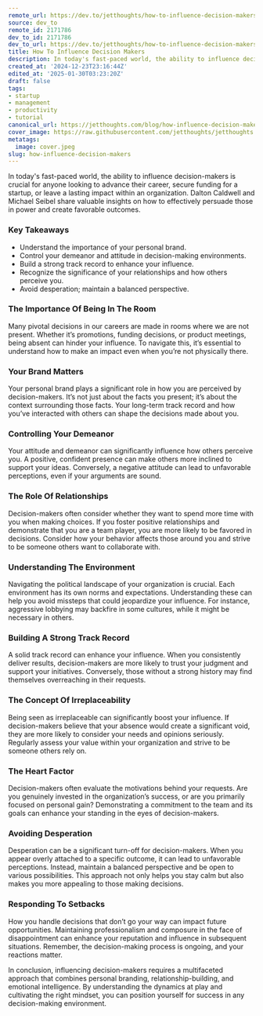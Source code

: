 ```yaml
---
remote_url: https://dev.to/jetthoughts/how-to-influence-decision-makers-1h5j
source: dev_to
remote_id: 2171786
dev_to_id: 2171786
dev_to_url: https://dev.to/jetthoughts/how-to-influence-decision-makers-1h5j
title: How To Influence Decision Makers
description: In today's fast-paced world, the ability to influence decision-makers is crucial for anyone looking...
created_at: '2024-12-23T23:16:44Z'
edited_at: '2025-01-30T03:23:20Z'
draft: false
tags:
- startup
- management
- productivity
- tutorial
canonical_url: https://jetthoughts.com/blog/how-influence-decision-makers/
cover_image: https://raw.githubusercontent.com/jetthoughts/jetthoughts.github.io/master/content/blog/how-influence-decision-makers/cover.jpeg
metatags:
  image: cover.jpeg
slug: how-influence-decision-makers
---
```

In today's fast-paced world, the ability to influence decision-makers is crucial for anyone looking to advance their career, secure funding for a startup, or leave a lasting impact within an organization. Dalton Caldwell and Michael Seibel share valuable insights on how to effectively persuade those in power and create favorable outcomes.

### Key Takeaways

*   Understand the importance of your personal brand.
*   Control your demeanor and attitude in decision-making environments.
*   Build a strong track record to enhance your influence.
*   Recognize the significance of your relationships and how others perceive you.
*   Avoid desperation; maintain a balanced perspective.

### The Importance Of Being In The Room

Many pivotal decisions in our careers are made in rooms where we are not present. Whether it’s promotions, funding decisions, or product meetings, being absent can hinder your influence. To navigate this, it’s essential to understand how to make an impact even when you’re not physically there.

### Your Brand Matters

Your personal brand plays a significant role in how you are perceived by decision-makers. It’s not just about the facts you present; it’s about the context surrounding those facts. Your long-term track record and how you’ve interacted with others can shape the decisions made about you.

### Controlling Your Demeanor

Your attitude and demeanor can significantly influence how others perceive you. A positive, confident presence can make others more inclined to support your ideas. Conversely, a negative attitude can lead to unfavorable perceptions, even if your arguments are sound.

### The Role Of Relationships

Decision-makers often consider whether they want to spend more time with you when making choices. If you foster positive relationships and demonstrate that you are a team player, you are more likely to be favored in decisions. Consider how your behavior affects those around you and strive to be someone others want to collaborate with.

### Understanding The Environment

Navigating the political landscape of your organization is crucial. Each environment has its own norms and expectations. Understanding these can help you avoid missteps that could jeopardize your influence. For instance, aggressive lobbying may backfire in some cultures, while it might be necessary in others.

### Building A Strong Track Record

A solid track record can enhance your influence. When you consistently deliver results, decision-makers are more likely to trust your judgment and support your initiatives. Conversely, those without a strong history may find themselves overreaching in their requests.

### The Concept Of Irreplaceability

Being seen as irreplaceable can significantly boost your influence. If decision-makers believe that your absence would create a significant void, they are more likely to consider your needs and opinions seriously. Regularly assess your value within your organization and strive to be someone others rely on.

### The Heart Factor

Decision-makers often evaluate the motivations behind your requests. Are you genuinely invested in the organization’s success, or are you primarily focused on personal gain? Demonstrating a commitment to the team and its goals can enhance your standing in the eyes of decision-makers.

### Avoiding Desperation

Desperation can be a significant turn-off for decision-makers. When you appear overly attached to a specific outcome, it can lead to unfavorable perceptions. Instead, maintain a balanced perspective and be open to various possibilities. This approach not only helps you stay calm but also makes you more appealing to those making decisions.

### Responding To Setbacks

How you handle decisions that don’t go your way can impact future opportunities. Maintaining professionalism and composure in the face of disappointment can enhance your reputation and influence in subsequent situations. Remember, the decision-making process is ongoing, and your reactions matter.

In conclusion, influencing decision-makers requires a multifaceted approach that combines personal branding, relationship-building, and emotional intelligence. By understanding the dynamics at play and cultivating the right mindset, you can position yourself for success in any decision-making environment.
